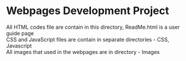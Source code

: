 # Webpages Development Project
All HTML codes file are contain in this directory, ReadMe.html is a user guide page<br/>
CSS and JavaScript files are contain in separate directories - CSS, Javascript<br/>
All images that used in the webpages are in directory - Images
